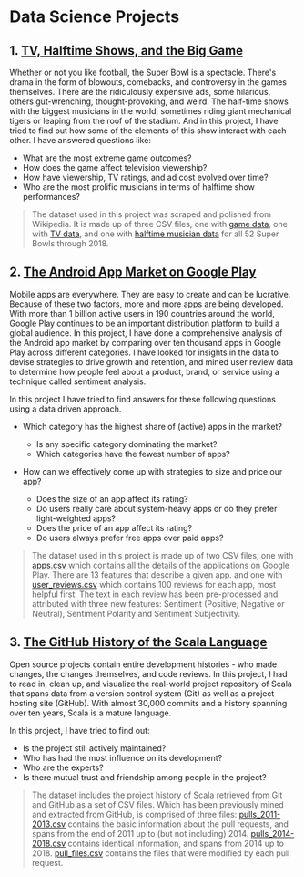 # Data Science Projects

## 1. [TV, Halftime Shows, and the Big Game](https://github.com/ragibayon/Data-Science-Projects/blob/master/Python/TV%2C%20Halftime%20Shows%2C%20and%20the%20Big%20Game/TV%2C%20halftime%20shows%2C%20and%20the%20Big%20Game.ipynb)

Whether or not you like football, the Super Bowl is a spectacle. There's drama in the form of blowouts, comebacks, and controversy in the games themselves. There are the ridiculously expensive ads, some hilarious, others gut-wrenching, thought-provoking, and weird. The half-time shows with the biggest musicians in the world, sometimes riding giant mechanical tigers or leaping from the roof of the stadium. And in this project, I have tried to find out how some of the elements of this show interact with each other. I have answered questions like:

* What are the most extreme game outcomes?
* How does the game affect television viewership?
* How have viewership, TV ratings, and ad cost evolved over time?
* Who are the most prolific musicians in terms of halftime show performances?

> The dataset used in this project was scraped and polished from Wikipedia. It is made up of three CSV files, one with [game data](https://raw.githubusercontent.com/ragibayon/Data-Science-Projects/master/Python/TV%2C%20Halftime%20Shows%2C%20and%20the%20Big%20Game/datasets/tv.csv), one with [TV data](https://raw.githubusercontent.com/ragibayon/Data-Science-Projects/master/Python/TV%2C%20Halftime%20Shows%2C%20and%20the%20Big%20Game/datasets/tv.csv), and one with [halftime musician data](https://raw.githubusercontent.com/ragibayon/Data-Science-Projects/master/Python/TV%2C%20Halftime%20Shows%2C%20and%20the%20Big%20Game/datasets/halftime_musicians.csv) for all 52 Super Bowls through 2018.

## 2. [The Android App Market on Google Play](https://github.com/ragibayon/Data-Science-Projects/blob/master/Python/The%20Android%20App%20Market%20on%20Google%20Play/The%20Android%20App%20Market%20on%20Google%20Play.ipynb)

Mobile apps are everywhere. They are easy to create and can be lucrative. Because of these two factors, more and more apps are being developed. With more than 1 billion active users in 190 countries around the world, Google Play continues to be an important distribution platform to build a global audience. In this project, I have done a comprehensive analysis of the Android app market by comparing over ten thousand apps in Google Play across different categories. I have looked for insights in the data to devise strategies to drive growth and retention, and mined user review data to determine how people feel about a product, brand, or service using a technique called sentiment analysis.

In this project I have tried to find answers for these following questions using a data driven approach.

* Which category has the highest share of (active) apps in the market?
  * Is any specific category dominating the market?
  * Which categories have the fewest number of apps?

* How can we effectively come up with strategies to size and price our app?
  * Does the size of an app affect its rating?
  * Do users really care about system-heavy apps or do they prefer light-weighted apps?
  * Does the price of an app affect its rating?
  * Do users always prefer free apps over paid apps?

> The dataset used in this project is made up of two CSV files, one with [apps.csv](https://raw.githubusercontent.com/ragibayon/Data-Science-Projects/master/Python/The%20Android%20App%20Market%20on%20Google%20Play/datasets/apps.csv) which contains all the details of the applications on Google Play. There are 13 features that describe a given app. and one with [user_reviews.csv](https://raw.githubusercontent.com/ragibayon/Data-Science-Projects/master/Python/The%20Android%20App%20Market%20on%20Google%20Play/datasets/user_reviews.csv) which contains 100 reviews for each app, most helpful first. The text in each review has been pre-processed and attributed with three new features: Sentiment (Positive, Negative or Neutral), Sentiment Polarity and Sentiment Subjectivity.

## 3. [The GitHub History of the Scala Language](https://github.com/ragibayon/Data-Science-Projects/blob/master/Python/The%20GitHub%20History%20of%20the%20Scala%20Language/The%20GitHub%20History%20of%20the%20Scala%20Language.ipynb)

Open source projects contain entire development histories - who made changes, the changes themselves, and code reviews. In this project, I had to read in, clean up, and visualize the real-world project repository of Scala that spans data from a version control system (Git) as well as a project hosting site (GitHub). With almost 30,000 commits and a history spanning over ten years, Scala is a mature language.

In this project, I have tried to find out:

* Is the project still actively maintained?
* Who has had the most influence on its development?
* Who are the experts?
* Is there mutual trust and friendship among people  in the project?

> The dataset includes the project history of Scala retrieved from Git and GitHub as a set of CSV files. Which has been previously mined and extracted from GitHub, is comprised of three files: [pulls_2011-2013.csv](https://raw.githubusercontent.com/ragibayon/Data-Science-Projects/master/Python/The%20GitHub%20History%20of%20the%20Scala%20Language/datasets/pulls_2011-2013.csv) contains the basic information about the pull requests, and spans from the end of 2011 up to (but not including) 2014. [pulls_2014-2018.csv](https://raw.githubusercontent.com/ragibayon/Data-Science-Projects/master/Python/The%20GitHub%20History%20of%20the%20Scala%20Language/datasets/pulls_2014-2018.csv) contains identical information, and spans from 2014 up to 2018. [pull_files.csv](https://raw.githubusercontent.com/ragibayon/Data-Science-Projects/master/Python/The%20GitHub%20History%20of%20the%20Scala%20Language/datasets/pull_files.csv) contains the files that were modified by each pull request.
